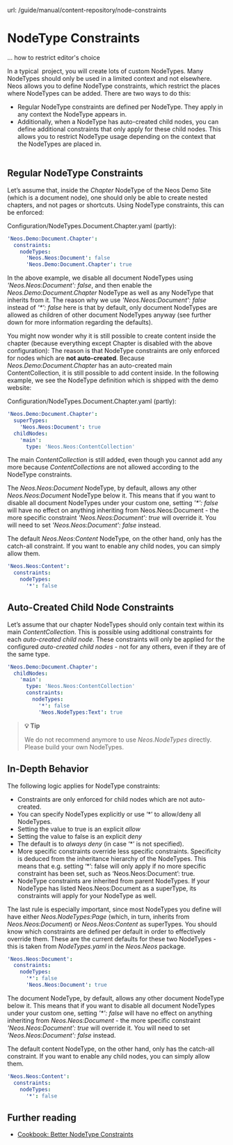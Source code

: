 url: /guide/manual/content-repository/node-constraints
# NodeType Constraints

... how to restrict editor's choice

In a typical  project, you will create lots of custom NodeTypes. Many NodeTypes should only be used in a limited context and not elsewhere. Neos allows you to define NodeType constraints, which restrict the places where NodeTypes can be added. There are two ways to do this:

*   Regular NodeType constraints are defined per NodeType. They apply in any context the NodeType appears in.
*   Additionally, when a NodeType has auto-created child nodes, you can define additional constraints that only apply for these child nodes. This allows you to restrict NodeType usage depending on the context that the NodeTypes are placed in.  
     

## Regular NodeType Constraints

Let’s assume that, inside the _Chapter_ NodeType of the Neos Demo Site (which is a document node), one should only be able to create nested chapters, and not pages or shortcuts. Using NodeType constraints, this can be enforced:

Configuration/NodeTypes.Document.Chapter.yaml (partly):
```yaml
'Neos.Demo:Document.Chapter':
  constraints:
    nodeTypes:
      'Neos.Neos:Document': false
      'Neos.Demo:Document.Chapter': true
```

In the above example, we disable all document NodeTypes using _'Neos.Neos:Document': false_, and then enable the _Neos.Demo:Document.Chapter_ NodeType as well as any NodeType that inherits from it. The reason why we use _'Neos.Neos:Document': false_ instead of _'\*': false_ here is that by default, only document NodeTypes are allowed as children of other document NodeTypes anyway (see further down for more information regarding the defaults).

You might now wonder why it is still possible to create content inside the chapter (because everything except Chapter is disabled with the above configuration): The reason is that NodeType constraints are only enforced for nodes which are **not auto-created**. Because _Neos.Demo:Document.Chapter_ has an auto-created main ContentCollection, it is still possible to add content inside. In the following example, we see the NodeType definition which is shipped with the demo website:

Configuration/NodeTypes.Document.Chapter.yaml (partly):
```yaml
'Neos.Demo:Document.Chapter':
  superTypes:
    'Neos.Neos:Document': true
  childNodes:
    'main':
      type: 'Neos.Neos:ContentCollection'
```

The main _ContentCollection_ is still added, even though you cannot add any more because _ContentCollections_ are not allowed according to the NodeType constraints.

The _Neos.Neos:Document_ NodeType, by default, allows any other _Neos.Neos:Document_ NodeType below it. This means that if you want to disable all document NodeTypes under your custom one, setting _'\*': false_ will have no effect on anything inheriting from Neos.Neos:Document - the more specific constraint _'Neos.Neos:Document': true_ will override it. You will need to set _'Neos.Neos:Document': false_ instead.

The default _Neos.Neos:Content_ NodeType, on the other hand, only has the catch-all constraint. If you want to enable any child nodes, you can simply allow them.

```yaml
'Neos.Neos:Content':
  constraints:
    nodeTypes:
      '*': false
```

## Auto-Created Child Node Constraints

Let’s assume that our chapter NodeTypes should only contain text within its main _ContentCollection_. This is possible using additional constraints for each _auto-created child node_. These constraints will only be applied for the configured _auto-created child nodes_ - not for any others, even if they are of the same type.

```yaml
'Neos.Demo:Document.Chapter':
  childNodes:
    'main':
      type: 'Neos.Neos:ContentCollection'
      constraints:
        nodeTypes:
          '*': false
          'Neos.NodeTypes:Text': true
```

> **💡 Tip**
> 
> We do not recommend anymore to use _Neos.NodeTypes_ directly. Please build your own NodeTypes.

## In-Depth Behavior

The following logic applies for NodeType constraints:

*   Constraints are only enforced for child nodes which are not auto-created.
*   You can specify NodeTypes explicitly or use ‘\*’ to allow/deny all NodeTypes.
*   Setting the value to true is an explicit _allow_
*   Setting the value to false is an explicit _deny_
*   The default is to _always deny_ (in case ‘\*’ is not specified).
*   More specific constraints override less specific constraints. Specificity is deduced from the inheritance hierarchy of the NodeTypes. This means that e.g. setting ‘\*’: false will only apply if no more specific constraint has been set, such as ‘Neos.Neos:Document’: true.
*   NodeType constraints are inherited from parent NodeTypes. If your NodeType has listed Neos.Neos:Document as a superType, its constraints will apply for your NodeType as well.

The last rule is especially important, since most NodeTypes you define will have either _Neos.NodeTypes:Page_ (which, in turn, inherits from _Neos.Neos:Document_) or _Neos.Neos:Content_ as superTypes. You should know which constraints are defined per default in order to effectively override them. These are the current defaults for these two NodeTypes - this is taken from _NodeTypes.yaml_ in the _Neos.Neos_ package.

```yaml
'Neos.Neos:Document':
  constraints:
    nodeTypes:
      '*': false
      'Neos.Neos:Document': true
```

The document NodeType, by default, allows any other document NodeType below it. This means that if you want to disable all document NodeTypes under your custom one, setting _'\*': false_ will have no effect on anything inheriting from _Neos.Neos:Document_ - the more specific constraint _'Neos.Neos:Document': true_ will override it. You will need to set _'Neos.Neos:Document': false_ instead.

The default content NodeType, on the other hand, only has the catch-all constraint. If you want to enable any child nodes, you can simply allow them.

```yaml
'Neos.Neos:Content':
  constraints:
    nodeTypes:
      '*': false
```

## Further reading

*   [Cookbook: Better NodeType Constraints](/tutorials/better-constraints)
